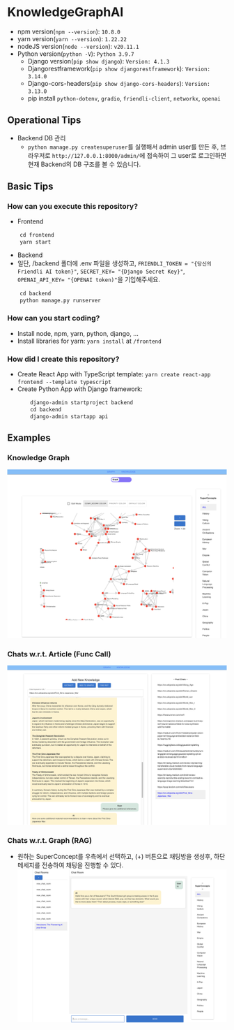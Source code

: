# KnowledgeGraphAI
- npm version(`npm --version`): `10.8.0`
- yarn version(`yarn --version`): `1.22.22`
- nodeJS version(`node --version`): `v20.11.1`
- Python version(`python -V`): `Python 3.9.7`
  - Django version(`pip show django`): `Version: 4.1.3`
  - Djangorestframework(`pip show djangorestframework`): `Version: 3.14.0`
  - Django-cors-headers(`pip show django-cors-headers`): `Version: 3.13.0`
  - pip install `python-dotenv`, `gradio`, `friendli-client`, `networkx`, `openai`

## Operational Tips
- Backend DB 관리
  - `python manage.py createsuperuser`를 실행해서 admin user를 만든 후, 브라우저로 `http://127.0.0.1:8000/admin/`에 접속하여 그 user로 로그인하면 현재 Backend의 DB 구조를 볼 수 있습니다.

## Basic Tips
### How can you execute this repository?
- Frontend
```
    cd frontend
    yarn start
```
- Backend
- 일단, /backend 폴더에 .env 파일을 생성하고, `FRIENDLI_TOKEN = "{당신의 Friendli AI token}"`, `SECRET_KEY= "{Django Secret Key}"`, `OPENAI_API_KEY= "{OPENAI token)"`을 기입해주세요.
```
    cd backend
    python manage.py runserver
```
### How can you start coding?
- Install node, npm, yarn, python, django, ...
- Install libraries for yarn: `yarn install` at `/frontend`

### How did I create this repository?
- Create React App with TypeScript template: `yarn create react-app frontend --template typescript`
- Create Python App with Django framework:
    ```
        django-admin startproject backend
        cd backend
        django-admin startapp api
    ```

## Examples
### Knowledge Graph
![Ex2](./assets/스크린샷%202024-05-25%2017.08.39.png)

### Chats w.r.t. Article (Func Call)
![Ex3](./assets/스크린샷%202024-05-25%2017.08.51.png)

### Chats w.r.t. Graph (RAG)
- 원하는 SuperConcept를 우측에서 선택하고, (+) 버튼으로 채팅방을 생성후, 하단 메세지를 전송하여 채팅을 진행할 수 있다.
![Ex1](./assets/스크린샷%202024-05-25%2017.08.29.png)